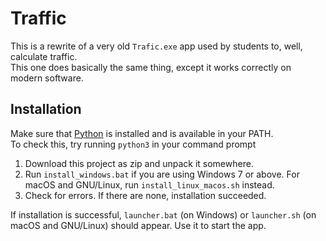 # Traffic

This is a rewrite of a very old `Trafic.exe` app used by students to, well, calculate traffic.  
This one does basically the same thing, except it works correctly on modern software.

## Installation

Make sure that [Python](https://www.python.org/downloads/) is installed and is available in your PATH.  
To check this, try running `python3` in your command prompt

1. Download this project as zip and unpack it somewhere.
2. Run `install_windows.bat` if you are using Windows 7 or above. 
For macOS and GNU/Linux, run `install_linux_macos.sh` instead.
3. Check for errors. If there are none, installation succeeded.

If installation is successful, `launcher.bat` (on Windows) or `launcher.sh` (on macOS and GNU/Linux) should appear.
Use it to start the app.